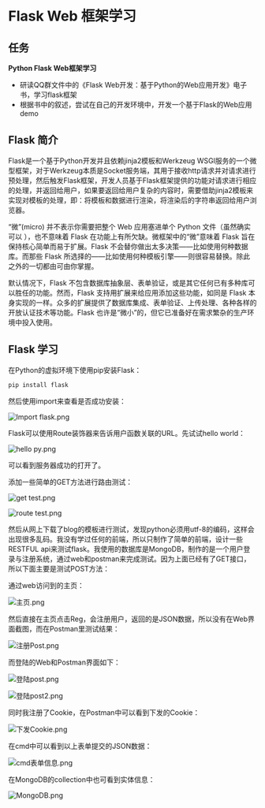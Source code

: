 # Flask Web 框架学习

## 任务

**Python Flask Web框架学习**

- 研读QQ群文件中的《Flask Web开发：基于Python的Web应用开发》电子书，学习flask框架
- 根据书中的叙述，尝试在自己的开发环境中，开发一个基于Flask的Web应用demo

## Flask 简介

Flask是一个基于Python开发并且依赖jinja2模板和Werkzeug WSGI服务的一个微型框架，对于Werkzeug本质是Socket服务端，其用于接收http请求并对请求进行预处理，然后触发Flask框架，开发人员基于Flask框架提供的功能对请求进行相应的处理，并返回给用户，如果要返回给用户复杂的内容时，需要借助jinja2模板来实现对模板的处理，即：将模板和数据进行渲染，将渲染后的字符串返回给用户浏览器。

“微”(micro) 并不表示你需要把整个 Web 应用塞进单个 Python 文件（虽然确实可以 ），也不意味着 Flask 在功能上有所欠缺。微框架中的“微”意味着 Flask 旨在保持核心简单而易于扩展。Flask 不会替你做出太多决策——比如使用何种数据库。而那些 Flask 所选择的——比如使用何种模板引擎——则很容易替换。除此之外的一切都由可由你掌握。

默认情况下，Flask 不包含数据库抽象层、表单验证，或是其它任何已有多种库可以胜任的功能。然而，Flask 支持用扩展来给应用添加这些功能，如同是 Flask 本身实现的一样。众多的扩展提供了数据库集成、表单验证、上传处理、各种各样的开放认证技术等功能。Flask 也许是“微小”的，但它已准备好在需求繁杂的生产环境中投入使用。

## Flask 学习

在Python的虚拟环境下使用pip安装Flask：

```sh
pip install flask
```

然后使用import来查看是否成功安装：

![Import flask.png](https://i.loli.net/2019/05/25/5ce8e568d8cc663714.png)

Flask可以使用Route装饰器来告诉用户函数关联的URL。先试试hello world：

![hello py.png](https://i.loli.net/2019/05/25/5ce8e568aea4962152.png)

可以看到服务器成功的打开了。

添加一些简单的GET方法进行路由测试：

![get test.png](https://i.loli.net/2019/05/25/5ce8e568c3f8840875.png)

![route test.png](https://i.loli.net/2019/05/25/5ce8e568f119419194.png)

然后从网上下载了blog的模板进行测试，发现python必须用utf-8的编码，这样会出现很多乱码。我没有学过任何的前端，所以只制作了简单的前端，设计一些RESTFUL api来测试flask。我使用的数据库是MongoDB，制作的是一个用户登录与注册系统，通过web和postman来完成测试。因为上面已经有了GET接口，所以下面主要是测试POST方法：

通过web访问到的主页：

![主页.png](https://i.loli.net/2019/05/25/5ce8e568f1f2621262.png)

然后直接在主页点击Reg，会注册用户，返回的是JSON数据，所以没有在Web界面截图，而在Postman里测试结果：

![注册Post.png](https://i.loli.net/2019/05/25/5ce8e568f0d8790083.png)

而登陆的Web和Postman界面如下：

![登陆post.png](https://i.loli.net/2019/05/25/5ce8e568d8e0e43804.png)

![登陆post2.png](https://i.loli.net/2019/05/25/5ce8e568f1ff671479.png)

同时我注册了Cookie，在Postman中可以看到下发的Cookie：

![下发Cookie.png](https://i.loli.net/2019/05/25/5ce8e568f1bc865875.png)

在cmd中可以看到以上表单提交的JSON数据：

![cmd表单信息.png](https://i.loli.net/2019/05/25/5ce8e568f088e29997.png)

在MongoDB的collection中也可看到实体信息：

![MongoDB.png](https://i.loli.net/2019/05/25/5ce957e6339b452236.png)





